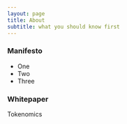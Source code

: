 ```yaml
---
layout: page
title: About
subtitle: what you should know first
---
```


### Manifesto

* One
* Two
* Three

### Whitepaper

Tokenomics
